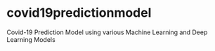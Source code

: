 # covid19predictionmodel
Covid-19 Prediction Model using various Machine Learning and Deep Learning Models
